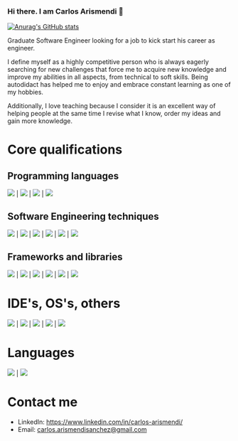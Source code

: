 ### Hi there. I am Carlos Arismendi 👋
[![Anurag's GitHub stats](https://github-readme-stats.vercel.app/api?username=carlosarismendi&count_private=true&show_icons=true&theme=tokyonight&hide=issues,contribs)](https://github.com/anuraghazra/github-readme-stats)

<!--<img src="https://github.com/carlosarismendi/carlosarismendi/imgs/banner-github.png" width="1000" height="300">-->

Graduate Software Engineer looking for a job to kick start his career as engineer.

I define myself as a highly competitive person who is always eagerly searching for new challenges that force me to acquire new knowledge and improve my abilities in all aspects, from technical to soft skills. Being autodidact has helped me to enjoy and embrace constant learning as one of my hobbies.

Additionally, I love teaching because I consider it is an excellent way of helping people at the same time I revise what I know, order my ideas and gain more knowledge.

# Core qualifications

## Programming languages
<img src="https://img.shields.io/badge/-Golang-blueviolet"> | <img src="https://img.shields.io/badge/-C%2B%2B-blueviolet"> | <img src="https://img.shields.io/badge/-Python-blueviolet"> | <img src="https://img.shields.io/badge/-JavaScript-blueviolet">

## Software Engineering techniques
<img src="https://img.shields.io/badge/-Concurrent%20Programming-blue"> | <img src="https://img.shields.io/badge/-WebSockets-blue"> | <img src="https://img.shields.io/badge/-OOP-blue"> | <img src="https://img.shields.io/badge/-Design%20Patterns-blue"> | <img src="https://img.shields.io/badge/-Data%20Structures-blue"> | <img src="https://img.shields.io/badge/-REST%20APIs-blue">

## Frameworks and libraries
<img src="https://img.shields.io/badge/-Vue.js-red"> | <img src="https://img.shields.io/badge/-Node.js-red"> | <img src="https://img.shields.io/badge/-TensorFlow-red"> | <img src="https://img.shields.io/badge/-Pandas-red"> | <img src="https://img.shields.io/badge/-Numpy-red"> | <img src="https://img.shields.io/badge/-sklearn-red"> 


# IDE's, OS's, others
<img src="https://img.shields.io/badge/-VSCode-blue"> | <img src="https://img.shields.io/badge/-Windows-%23070"> | <img src="https://img.shields.io/badge/-Microsoft%20SQL%20Server-%23070"> | <img src="https://img.shields.io/badge/-Linux-orange"> | <img src="https://img.shields.io/badge/-Terminal-orange">

# Languages

<img src="https://img.shields.io/badge/-English-blueviolet"> | <img src="https://img.shields.io/badge/-Spanish-blueviolet">


# Contact me  
<ul>
  <li>
    LinkedIn: <a href="https://www.linkedin.com/in/carlos-arismendi/">https://www.linkedin.com/in/carlos-arismendi/</a>
  </li>
  <li>
    Email: <a href="mailto:carlos.arismendisanchez@gmail.com">carlos.arismendisanchez@gmail.com</a>
  </li>
</ul>

